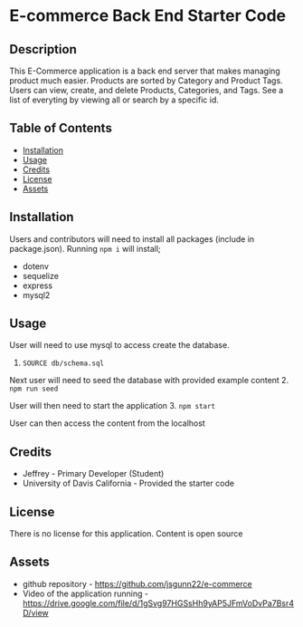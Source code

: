 # E-commerce Back End Starter Code

## Description

This E-Commerce application is a back end server that makes managing product much easier.  Products are sorted by Category and Product Tags.  Users can view, create, and delete Products, Categories, and Tags.  See a list of everyting by viewing all or search by a specific id.

## Table of Contents

- [Installation](#installation)
- [Usage](#usage)
- [Credits](#credits)
- [License](#license)
- [Assets](#assets)

## Installation

Users and contributors will need to install all packages (include in package.json).  Running `npm i` will install;
- dotenv
- sequelize
- express
- mysql2

## Usage

User will need to use mysql to access create the database.  
1. `SOURCE db/schema.sql` 

Next user will need to seed the database with provided example content
2. `npm run seed`

User will then need to start the application 
3. `npm start`

User can then access the content from the localhost 

## Credits

- Jeffrey - Primary Developer (Student)
- University of Davis California - Provided the starter code

## License

There is no license for this application. Content is open source

## Assets

- github repository - https://github.com/jsgunn22/e-commerce
- Video of the application running - https://drive.google.com/file/d/1gSvg97HGSsHh9yAP5JFmVoDvPa7Bsr4D/view